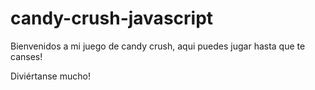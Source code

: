 # candy-crush-javascript
Bienvenidos a mi juego de candy crush, aqui puedes jugar hasta que te canses!

Diviértanse mucho! 
